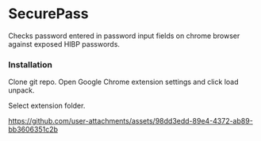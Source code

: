 # SecurePass
Checks password entered in password input fields on chrome browser against exposed HIBP passwords.

### Installation
Clone git repo. Open Google Chrome extension settings and click load unpack.

Select extension folder.

https://github.com/user-attachments/assets/98dd3edd-89e4-4372-ab89-bb3606351c2b

